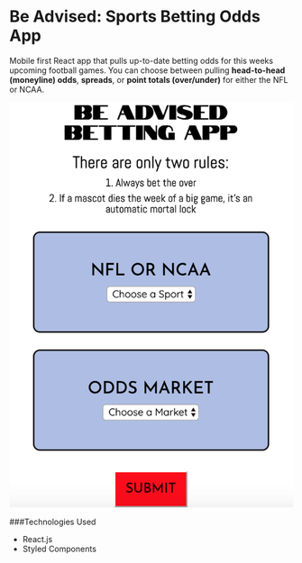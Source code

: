 # Be Advised: Sports Betting Odds App

Mobile first React app that pulls up-to-date betting odds for this weeks upcoming football games. You can choose between pulling **head-to-head (moneyline) odds**, **spreads**, or **point totals (over/under)** for either the NFL or NCAA.

![](odds-app/src/assets/images/app-screenshot.png)

###Technologies Used
* React.js
* Styled Components